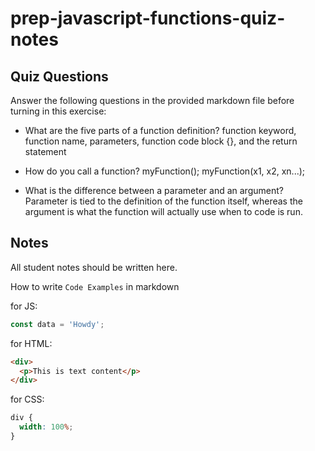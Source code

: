 # prep-javascript-functions-quiz-notes

## Quiz Questions

Answer the following questions in the provided markdown file before turning in this exercise:

- What are the five parts of a function definition?
  function keyword, function name, parameters, function code block {}, and the return statement

- How do you call a function?
  myFunction();
  myFunction(x1, x2, xn...);

- What is the difference between a parameter and an argument?
  Parameter is tied to the definition of the function itself, whereas the argument is what
  the function will actually use when to code is run.

## Notes

All student notes should be written here.

How to write `Code Examples` in markdown

for JS:

```javascript
const data = 'Howdy';
```

for HTML:

```html
<div>
  <p>This is text content</p>
</div>
```

for CSS:

```css
div {
  width: 100%;
}
```
